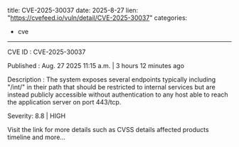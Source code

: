  
title: CVE-2025-30037
date: 2025-8-27
lien: "https://cvefeed.io/vuln/detail/CVE-2025-30037"
categories:
  - cve
---

CVE ID : CVE-2025-30037

Published :  Aug. 27
2025
11:15 a.m. | 3 hours
12 minutes ago

Description : The system exposes several endpoints
typically including "/int/" in their path
that should be restricted to internal services
but are instead publicly accessible without authentication to any host able to reach the application server on port 443/tcp.

Severity: 8.8 | HIGH

Visit the link for more details
such as CVSS details
affected products
timeline
and more...
